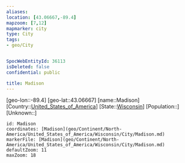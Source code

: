 ```yaml
---
aliases: 
location: [43.06667,-89.4]
mapzoom: [7,12] 
mapmarker: city 
type: City
tags:
- geo/City


SpocWebEntityId: 36113
isDeleted: false
confidential: public

title: Madison
---
```

[geo-lon::-89.4]
[geo-lat::43.06667]
[name::Madison]
[Country::[United_States_of_America](geo/Continent/North-America/United_States_of_America.md)]
[State::[Wisconsin](geo/Continent/North-America/United_States_of_America/Wisconsin.md)]
[Population::]
[Unknown::]


```leaflet
id: Madison
coordinates: [Madison](geo/Continent/North-America/United_States_of_America/Wisconsin/City/Madison.md)
markerFile: [Madison](geo/Continent/North-America/United_States_of_America/Wisconsin/City/Madison.md)
defaultZoom: 11 
maxZoom: 18
```


